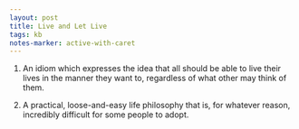 ```yaml
---
layout: post
title: Live and Let Live
tags: kb
notes-marker: active-with-caret
---
```

1. An idiom which expresses the idea that all should be able to live their lives in the manner they want to, regardless of what other may think of them.

2. A practical, loose-and-easy life philosophy that is, for whatever reason, incredibly difficult for some people to adopt.
